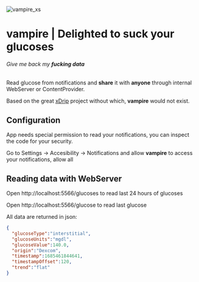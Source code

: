 ![vampire_xs](https://github.com/vicktor/vampire/assets/382114/29897482-3b7f-4144-a540-c460e2b3d794)
# vampire | Delighted to suck your glucoses
###### _Give me back my **fucking data**_


Read glucose from notifications and **share** it with **anyone** through internal WebServer or ContentProvider.

Based on the great [xDrip](https://github.com/NightscoutFoundation/xDrip) project without which, **vampire** would not exist.

## Configuration

App needs special permission to read your notifications, you can inspect the code for your security.

Go to Settings -> Accesibility -> Notifications and allow **vampire** to access your notifications, allow all

## Reading data with WebServer

Open http://localhost:5566/glucoses to read last 24 hours of glucoses

Open http://localhost:5566/glucose to read last glucose

All data are returned in json:

```json
{ 
  "glucoseType":"interstitial",
  "glucoseUnits":"mgdl",
  "glucoseValue":140.0,
  "origin":"Dexcom",
  "timestamp":1685461844641,
  "timestampOffset":120,
  "trend":"flat"
}
```
